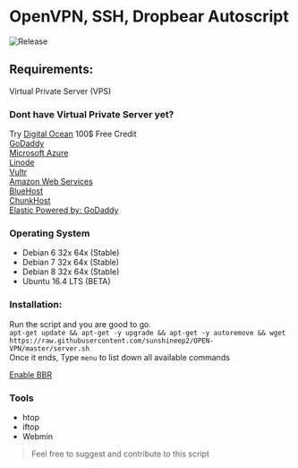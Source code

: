 # OpenVPN, SSH, Dropbear Autoscript
![Release](https://img.shields.io/badge/Release-Beta-green.svg?style=for-the-badge)
## Requirements:
Virtual Private Server (VPS) <br>

### Dont have Virtual Private Server yet?
Try [Digital Ocean](https://m.do.co/c/7e70da047d1d) 100$ Free Credit <br>
[GoDaddy](https://godaddy.com/) <br>
[Microsoft Azure](http://azure.microsoft.com/en-us/) <br>
[Linode](https://www.linode.com/) <br>
[Vultr](https://my.vultr.com/) <br>
[Amazon Web Services](https://aws.amazon.com/) <br>
[BlueHost](https://my.vultr.com/) <br>
[ChunkHost](https://chunkhost.com/) <br>
[Elastic Powered by: GoDaddy](https://www.elastichosts.com/) <br>

### Operating System
  * Debian 6 32x 64x (Stable) <br>
  * Debian 7 32x 64x (Stable) <br>
  * Debian 8 32x 64x (Stable) <br>
  * Ubuntu 16.4 LTS (BETA) <br>

### Installation: 
Run the script and you are good to go.<br>
```apt-get update && apt-get -y upgrade && apt-get -y autoremove && wget https://raw.githubusercontent.com/sunshineep2/OPEN-VPN/master/server.sh ```<br>
Once it ends, Type `menu` to list down all available commands

[Enable BBR](https://www.linuxbabe.com/ubuntu/enable-google-tcp-bbr-ubuntu)

### Tools
  * htop <br>
  * iftop <br>
  * Webmin

> Feel free to suggest and contribute to this script
